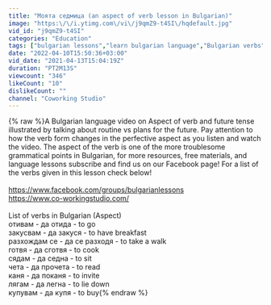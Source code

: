 ```yaml
---
title: "Моята седмица (an aspect of verb lesson in Bulgarian)"
image: "https:\/\/i.ytimg.com\/vi\/j9qmZ9-t4SI\/hqdefault.jpg"
vid_id: "j9qmZ9-t4SI"
categories: "Education"
tags: ["bulgarian lessons","learn bulgarian language","Bulgarian verbs"]
date: "2022-04-10T15:50:36+03:00"
vid_date: "2021-04-13T15:04:19Z"
duration: "PT2M13S"
viewcount: "346"
likeCount: "10"
dislikeCount: ""
channel: "Coworking Studio"
---
```

{% raw %}A Bulgarian language video on Aspect of verb and future tense illustrated by talking about routine vs plans for the future. Pay attention to how the verb form changes in the perfective aspect as you listen and watch the video. The aspect of the verb is one of the more troublesome grammatical points in Bulgarian, for more resources, free materials, and language lessons subscribe and find us on our Facebook page!  For a list of the verbs given in this lesson check below!<br /><br /><a rel="nofollow" target="blank" href="https://www.facebook.com/groups/bulgarianlessons">https://www.facebook.com/groups/bulgarianlessons</a><br /><a rel="nofollow" target="blank" href="https://www.co-workingstudio.com/">https://www.co-workingstudio.com/</a><br /><br />List of verbs in Bulgarian (Aspect)<br />отивам - да отида - to go<br />закусвам - да закуся - to have breakfast<br />разхождам се - да се разходя - to take a walk<br />готвя - да сготвя - to cook<br />сядам - да седна - to sit<br />чета - да прочета - to read<br />каня - да поканя - to invite<br />лягам - да легна - to lie down<br />купувам - да купя - to buy{% endraw %}
